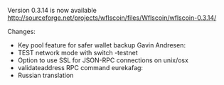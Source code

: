 Version 0.3.14 is now available
http://sourceforge.net/projects/wflscoin/files/Wflscoin/wflscoin-0.3.14/

Changes:
* Key pool feature for safer wallet backup
Gavin Andresen:
* TEST network mode with switch -testnet
* Option to use SSL for JSON-RPC connections on unix/osx
* validateaddress RPC command
eurekafag:
* Russian translation
